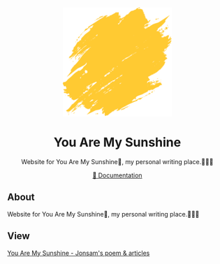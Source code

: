 <br>
<p align="center">
<a href="https://sunshine.jonsam.site" target="_blank">
<img src="./logo.png" alt="sunshine" height="250" width="250"/>
</a>
<h1 align="center">You Are My Sunshine</h1>
</p>

<p align="center">
Website for You Are My Sunshine🌻, my personal writing place.🦄🦄🦄
</p>

<p align="center">
  <a href="https://sunshine.jonsam.site">📖 Documentation</a>
</p>

## About

Website for You Are My Sunshine🌻, my personal writing place.🦄🦄🦄

## View

[You Are My Sunshine - Jonsam's poem & articles](https://sunshine.jonsam.site/)
